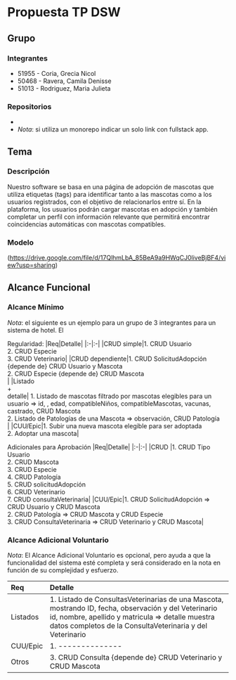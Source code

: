 # Propuesta TP DSW

## Grupo

### Integrantes

- 51955 - Coria, Grecia Nicol
- 50468 - Ravera, Camila Denisse
- 51013 - Rodriguez, Maria Julieta

### Repositorios

- [frontend app]: [https://github.com/Mariajulieta2003/Frontend.git]
- [backend app]: [https://github.com/Mariajulieta2003/Backend.git]
  _Nota_: si utiliza un monorepo indicar un solo link con fullstack app.

## Tema

### Descripción

Nuestro software se basa en una página de adopción de mascotas que utiliza etiquetas (tags) para identificar tanto a las mascotas como a los usuarios registrados, con el objetivo de relacionarlos entre sí. En la plataforma, los usuarios podrán cargar mascotas en adopción y también completar un perfil con información relevante que permitirá encontrar coincidencias automáticas con mascotas compatibles.

### Modelo

(https://drive.google.com/file/d/17QlhmLbA_85BeA9a9HWqCJ0liveBjBF4/view?usp=sharing)

## Alcance Funcional

### Alcance Mínimo

_Nota_: el siguiente es un ejemplo para un grupo de 3 integrantes para un sistema de hotel. El

Regularidad:
|Req|Detalle|
|:-|:-|
|CRUD simple|1. CRUD Usuario<br>2. CRUD Especie<br>3. CRUD Veterinario|
|CRUD dependiente|1. CRUD SolicitudAdopción {depende de} CRUD Usuario y Mascota<br>2. CRUD Especie {depende de} CRUD Mascota<br>|
|Listado<br>+<br>detalle| 1. Listado de mascotas filtrado por mascotas elegibles para un usuario => id, , edad, compatibleNiños, compatibleMascotas, vacunas, castrado, CRUD Mascota<br> 2. Listado de Patologías de una Mascota => observación, CRUD Patología<br>|
|CUU/Epic|1. Subir una nueva mascota elegible para ser adoptada<br>2. Adoptar una mascota|

Adicionales para Aprobación
|Req|Detalle|
|:-|:-|
|CRUD |1. CRUD Tipo Usuario<br>2. CRUD Mascota<br>3. CRUD Especie<br>4. CRUD Patología<br>5. CRUD solicitudAdopción<br>6. CRUD Veterinario<br>7. CRUD consultaVeterinaria|
|CUU/Epic|1. CRUD SolicitudAdopción => CRUD Usuario y CRUD Mascota<br>2. CRUD Patología => CRUD Mascota y CRUD Especie<br>3. CRUD ConsultaVeterinaria => CRUD Veterinario y CRUD Mascota|

### Alcance Adicional Voluntario

_Nota_: El Alcance Adicional Voluntario es opcional, pero ayuda a que la funcionalidad del sistema esté completa y será considerado en la nota en función de su complejidad y esfuerzo.

| Req      | Detalle                                                                                                                                                                                                                |
| :------- | :--------------------------------------------------------------------------------------------------------------------------------------------------------------------------------------------------------------------- |
| Listados | 1. Listado de ConsultasVeterinarias de una Mascota, mostrando ID, fecha, observación y del Veterinario id, nombre, apellido y matricula => detalle muestra datos completos de la ConsultaVeterinaria y del Veterinario |
| CUU/Epic | 1. --------------                                                                                                                                                                                                      |
| Otros    | 3. CRUD Consulta {depende de} CRUD Veterinario y CRUD Mascota                                                                                                                                                          |


